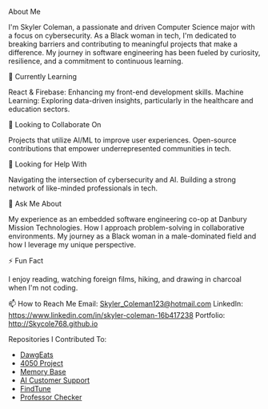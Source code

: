 About Me

I'm Skyler Coleman, a passionate and driven Computer Science major with a focus on cybersecurity. As a Black woman in tech, I'm dedicated to breaking barriers and contributing to meaningful projects that make a difference. My journey in software engineering has been fueled by curiosity, resilience, and a commitment to continuous learning.

🌱 Currently Learning

React & Firebase: Enhancing my front-end development skills.
Machine Learning: Exploring data-driven insights, particularly in the healthcare and education sectors.

👯 Looking to Collaborate On

Projects that utilize AI/ML to improve user experiences.
Open-source contributions that empower underrepresented communities in tech.

🤔 Looking for Help With

Navigating the intersection of cybersecurity and AI.
Building a strong network of like-minded professionals in tech.

💬 Ask Me About

My experience as an embedded software engineering co-op at Danbury Mission Technologies.
How I approach problem-solving in collaborative environments.
My journey as a Black woman in a male-dominated field and how I leverage my unique perspective.

⚡ Fun Fact

I enjoy reading, watching foreign films, hiking,  and drawing in charcoal when I'm not coding.

📫 How to Reach Me
Email: Skyler_Coleman123@hotmail.com
LinkedIn: https://www.linkedin.com/in/skyler-coleman-16b417238
Portfolio: http://Skycole768.github.io

Repositories I Contributed To:
- [DawgEats](https://github.com/tc89585/DawgEats)
- [4050 Project](https://github.com/xHiQuality/4050project)
- [Memory Base](https://github.com/sufyan360/memory_base)
- [AI Customer Support](https://github.com/sufyan360/AI_Customer_Support)
- [FindTune](https://github.com/LisaComments/FindTune)
- [Professor Checker](https://github.com/sufyan360/professor_check)
